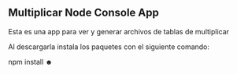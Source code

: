 ## Multiplicar Node Console App

Esta es una app para ver y generar archivos de tablas de multiplicar

Al descargarla instala los paquetes con el siguiente comando:

npm install ☻